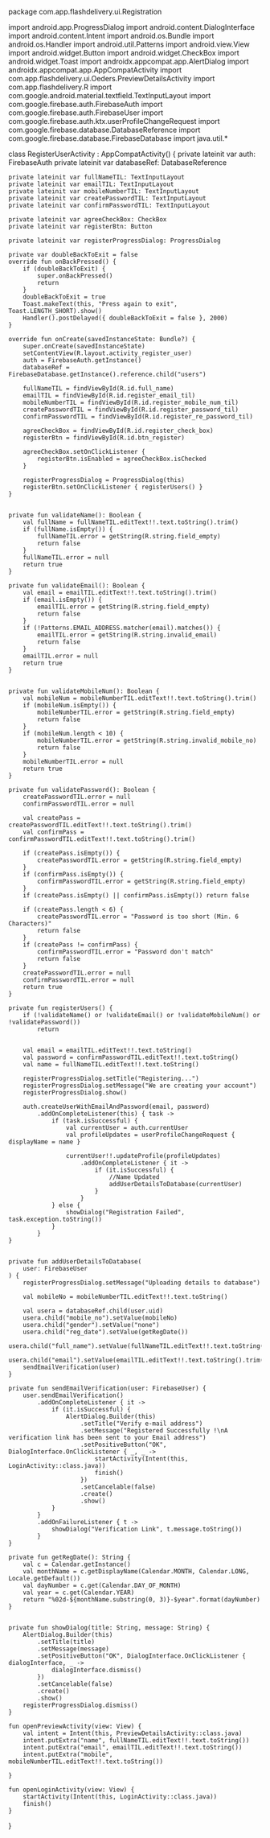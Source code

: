 package com.app.flashdelivery.ui.Registration

import android.app.ProgressDialog
import android.content.DialogInterface
import android.content.Intent
import android.os.Bundle
import android.os.Handler
import android.util.Patterns
import android.view.View
import android.widget.Button
import android.widget.CheckBox
import android.widget.Toast
import androidx.appcompat.app.AlertDialog
import androidx.appcompat.app.AppCompatActivity
import com.app.flashdelivery.ui.Oeders.PreviewDetailsActivity
import com.app.flashdelivery.R
import com.google.android.material.textfield.TextInputLayout
import com.google.firebase.auth.FirebaseAuth
import com.google.firebase.auth.FirebaseUser
import com.google.firebase.auth.ktx.userProfileChangeRequest
import com.google.firebase.database.DatabaseReference
import com.google.firebase.database.FirebaseDatabase
import java.util.*

class RegisterUserActivity : AppCompatActivity() {
    private lateinit var auth: FirebaseAuth
    private lateinit var databaseRef: DatabaseReference

    private lateinit var fullNameTIL: TextInputLayout
    private lateinit var emailTIL: TextInputLayout
    private lateinit var mobileNumberTIL: TextInputLayout
    private lateinit var createPasswordTIL: TextInputLayout
    private lateinit var confirmPasswordTIL: TextInputLayout

    private lateinit var agreeCheckBox: CheckBox
    private lateinit var registerBtn: Button

    private lateinit var registerProgressDialog: ProgressDialog

    private var doubleBackToExit = false
    override fun onBackPressed() {
        if (doubleBackToExit) {
            super.onBackPressed()
            return
        }
        doubleBackToExit = true
        Toast.makeText(this, "Press again to exit", Toast.LENGTH_SHORT).show()
        Handler().postDelayed({ doubleBackToExit = false }, 2000)
    }

    override fun onCreate(savedInstanceState: Bundle?) {
        super.onCreate(savedInstanceState)
        setContentView(R.layout.activity_register_user)
        auth = FirebaseAuth.getInstance()
        databaseRef = FirebaseDatabase.getInstance().reference.child("users")

        fullNameTIL = findViewById(R.id.full_name)
        emailTIL = findViewById(R.id.register_email_til)
        mobileNumberTIL = findViewById(R.id.register_mobile_num_til)
        createPasswordTIL = findViewById(R.id.register_password_til)
        confirmPasswordTIL = findViewById(R.id.register_re_password_til)

        agreeCheckBox = findViewById(R.id.register_check_box)
        registerBtn = findViewById(R.id.btn_register)

        agreeCheckBox.setOnClickListener {
            registerBtn.isEnabled = agreeCheckBox.isChecked
        }

        registerProgressDialog = ProgressDialog(this)
        registerBtn.setOnClickListener { registerUsers() }
    }


    private fun validateName(): Boolean {
        val fullName = fullNameTIL.editText!!.text.toString().trim()
        if (fullName.isEmpty()) {
            fullNameTIL.error = getString(R.string.field_empty)
            return false
        }
        fullNameTIL.error = null
        return true
    }

    private fun validateEmail(): Boolean {
        val email = emailTIL.editText!!.text.toString().trim()
        if (email.isEmpty()) {
            emailTIL.error = getString(R.string.field_empty)
            return false
        }
        if (!Patterns.EMAIL_ADDRESS.matcher(email).matches()) {
            emailTIL.error = getString(R.string.invalid_email)
            return false
        }
        emailTIL.error = null
        return true
    }


    private fun validateMobileNum(): Boolean {
        val mobileNum = mobileNumberTIL.editText!!.text.toString().trim()
        if (mobileNum.isEmpty()) {
            mobileNumberTIL.error = getString(R.string.field_empty)
            return false
        }
        if (mobileNum.length < 10) {
            mobileNumberTIL.error = getString(R.string.invalid_mobile_no)
            return false
        }
        mobileNumberTIL.error = null
        return true
    }

    private fun validatePassword(): Boolean {
        createPasswordTIL.error = null
        confirmPasswordTIL.error = null

        val createPass = createPasswordTIL.editText!!.text.toString().trim()
        val confirmPass = confirmPasswordTIL.editText!!.text.toString().trim()

        if (createPass.isEmpty()) {
            createPasswordTIL.error = getString(R.string.field_empty)
        }
        if (confirmPass.isEmpty()) {
            confirmPasswordTIL.error = getString(R.string.field_empty)
        }
        if (createPass.isEmpty() || confirmPass.isEmpty()) return false

        if (createPass.length < 6) {
            createPasswordTIL.error = "Password is too short (Min. 6 Characters)"
            return false
        }
        if (createPass != confirmPass) {
            confirmPasswordTIL.error = "Password don't match"
            return false
        }
        createPasswordTIL.error = null
        confirmPasswordTIL.error = null
        return true
    }

    private fun registerUsers() {
        if (!validateName() or !validateEmail() or !validateMobileNum() or !validatePassword())
            return


        val email = emailTIL.editText!!.text.toString()
        val password = confirmPasswordTIL.editText!!.text.toString()
        val name = fullNameTIL.editText!!.text.toString()

        registerProgressDialog.setTitle("Registering...")
        registerProgressDialog.setMessage("We are creating your account")
        registerProgressDialog.show()

        auth.createUserWithEmailAndPassword(email, password)
            .addOnCompleteListener(this) { task ->
                if (task.isSuccessful) {
                    val currentUser = auth.currentUser
                    val profileUpdates = userProfileChangeRequest { displayName = name }

                    currentUser!!.updateProfile(profileUpdates)
                        .addOnCompleteListener { it ->
                            if (it.isSuccessful) {
                                //Name Updated
                                addUserDetailsToDatabase(currentUser)
                            }
                        }
                } else {
                    showDialog("Registration Failed", task.exception.toString())
                }
            }
    }


    private fun addUserDetailsToDatabase(
        user: FirebaseUser
    ) {
        registerProgressDialog.setMessage("Uploading details to database")

        val mobileNo = mobileNumberTIL.editText!!.text.toString()

        val usera = databaseRef.child(user.uid)
        usera.child("mobile_no").setValue(mobileNo)
        usera.child("gender").setValue("none")
        usera.child("reg_date").setValue(getRegDate())
        usera.child("full_name").setValue(fullNameTIL.editText!!.text.toString().trim())
        usera.child("email").setValue(emailTIL.editText!!.text.toString().trim())
        sendEmailVerification(user)
    }

    private fun sendEmailVerification(user: FirebaseUser) {
        user.sendEmailVerification()
            .addOnCompleteListener { it ->
                if (it.isSuccessful) {
                    AlertDialog.Builder(this)
                        .setTitle("Verify e-mail address")
                        .setMessage("Registered Successfully !\nA verification link has been sent to your Email address")
                        .setPositiveButton("OK", DialogInterface.OnClickListener { _, _ ->
                            startActivity(Intent(this, LoginActivity::class.java))
                            finish()
                        })
                        .setCancelable(false)
                        .create()
                        .show()
                }
            }
            .addOnFailureListener { t ->
                showDialog("Verification Link", t.message.toString())
            }
    }

    private fun getRegDate(): String {
        val c = Calendar.getInstance()
        val monthName = c.getDisplayName(Calendar.MONTH, Calendar.LONG, Locale.getDefault())
        val dayNumber = c.get(Calendar.DAY_OF_MONTH)
        val year = c.get(Calendar.YEAR)
        return "%02d-${monthName.substring(0, 3)}-$year".format(dayNumber)
    }


    private fun showDialog(title: String, message: String) {
        AlertDialog.Builder(this)
            .setTitle(title)
            .setMessage(message)
            .setPositiveButton("OK", DialogInterface.OnClickListener { dialogInterface, _ ->
                dialogInterface.dismiss()
            })
            .setCancelable(false)
            .create()
            .show()
        registerProgressDialog.dismiss()
    }

    fun openPreviewActivity(view: View) {
        val intent = Intent(this, PreviewDetailsActivity::class.java)
        intent.putExtra("name", fullNameTIL.editText!!.text.toString())
        intent.putExtra("email", emailTIL.editText!!.text.toString())
        intent.putExtra("mobile", mobileNumberTIL.editText!!.text.toString())

    }

    fun openLoginActivity(view: View) {
        startActivity(Intent(this, LoginActivity::class.java))
        finish()
    }
}

